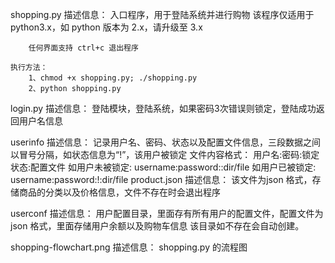 shopping.py
    描述信息：
        入口程序，用于登陆系统并进行购物
        该程序仅适用于 python3.x，如 python 版本为 2.x，请升级至 3.x

        任何界面支持 ctrl+c 退出程序

    执行方法：
        1、chmod +x shopping.py; ./shopping.py
        2、python shopping.py

login.py
    描述信息：
        登陆模块，登陆系统，如果密码3次错误则锁定，登陆成功返回用户名信息

userinfo
    描述信息：
        记录用户名、密码、状态以及配置文件信息，三段数据之间以冒号分隔，如状态信息为“!”，该用户被锁定
    文件内容格式：
        用户名:密码:锁定状态:配置文件
        如用户未被锁定:  username:password::dir/file
        如用户已被锁定:  username:password:!:dir/file
product.json
    描述信息：
        该文件为json 格式，存储商品的分类以及价格信息，文件不存在时会退出程序

userconf
    描述信息：
        用户配置目录，里面存有所有用户的配置文件，配置文件为 json 格式，里面存储用户余额以及购物车信息
        该目录如不存在会自动创建。

shopping-flowchart.png
    描述信息：
        shopping.py 的流程图

